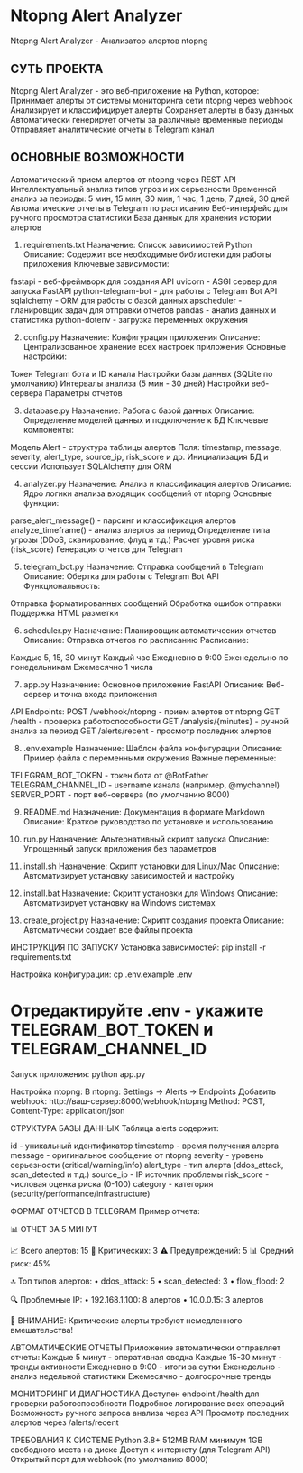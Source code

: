 # Ntopng Alert Analyzer

Ntopng Alert Analyzer - Анализатор алертов ntopng
## СУТЬ ПРОЕКТА
Ntopng Alert Analyzer - это веб-приложение на Python, которое:
Принимает алерты от системы мониторинга сети ntopng через webhook
Анализирует и классифицирует алерты
Сохраняет алерты в базу данных
Автоматически генерирует отчеты за различные временные периоды
Отправляет аналитические отчеты в Telegram канал

## ОСНОВНЫЕ ВОЗМОЖНОСТИ
Автоматический прием алертов от ntopng через REST API
Интеллектуальный анализ типов угроз и их серьезности
Временной анализ за периоды: 5 мин, 15 мин, 30 мин, 1 час, 1 день, 7 дней, 30 дней
Автоматические отчеты в Telegram по расписанию
Веб-интерфейс для ручного просмотра статистики
База данных для хранения истории алертов

1. requirements.txt
Назначение: Список зависимостей Python
Описание: Содержит все необходимые библиотеки для работы приложения
Ключевые зависимости:

fastapi - веб-фреймворк для создания API
uvicorn - ASGI сервер для запуска FastAPI
python-telegram-bot - для работы с Telegram Bot API
sqlalchemy - ORM для работы с базой данных
apscheduler - планировщик задач для отправки отчетов
pandas - анализ данных и статистика
python-dotenv - загрузка переменных окружения

2. config.py
Назначение: Конфигурация приложения
Описание: Централизованное хранение всех настроек приложения
Основные настройки:

Токен Telegram бота и ID канала
Настройки базы данных (SQLite по умолчанию)
Интервалы анализа (5 мин - 30 дней)
Настройки веб-сервера
Параметры отчетов

3. database.py
Назначение: Работа с базой данных
Описание: Определение моделей данных и подключение к БД
Ключевые компоненты:

Модель Alert - структура таблицы алертов
Поля: timestamp, message, severity, alert_type, source_ip, risk_score и др.
Инициализация БД и сессии
Использует SQLAlchemy для ORM

4. analyzer.py
Назначение: Анализ и классификация алертов
Описание: Ядро логики анализа входящих сообщений от ntopng
Основные функции:

parse_alert_message() - парсинг и классификация алертов
analyze_timeframe() - анализ алертов за период
Определение типа угрозы (DDoS, сканирование, флуд и т.д.)
Расчет уровня риска (risk_score)
Генерация отчетов для Telegram

5. telegram_bot.py
Назначение: Отправка сообщений в Telegram
Описание: Обертка для работы с Telegram Bot API
Функциональность:

Отправка форматированных сообщений
Обработка ошибок отправки
Поддержка HTML разметки

6. scheduler.py
Назначение: Планировщик автоматических отчетов
Описание: Отправка отчетов по расписанию
Расписание:

Каждые 5, 15, 30 минут
Каждый час
Ежедневно в 9:00
Еженедельно по понедельникам
Ежемесячно 1 числа

7. app.py
Назначение: Основное приложение FastAPI
Описание: Веб-сервер и точка входа приложения

API Endpoints:
POST /webhook/ntopng - прием алертов от ntopng
GET /health - проверка работоспособности
GET /analysis/{minutes} - ручной анализ за период
GET /alerts/recent - просмотр последних алертов

8. .env.example
Назначение: Шаблон файла конфигурации
Описание: Пример файла с переменными окружения
Важные переменные:

TELEGRAM_BOT_TOKEN - токен бота от @BotFather
TELEGRAM_CHANNEL_ID - username канала (например, @mychannel)
SERVER_PORT - порт веб-сервера (по умолчанию 8000)

9. README.md
Назначение: Документация в формате Markdown
Описание: Краткое руководство по установке и использованию

10. run.py
Назначение: Альтернативный скрипт запуска
Описание: Упрощенный запуск приложения без параметров

11. install.sh
Назначение: Скрипт установки для Linux/Mac
Описание: Автоматизирует установку зависимостей и настройку

12. install.bat
Назначение: Скрипт установки для Windows
Описание: Автоматизирует установку на Windows системах

13. create_project.py
Назначение: Скрипт создания проекта
Описание: Автоматически создает все файлы проекта

ИНСТРУКЦИЯ ПО ЗАПУСКУ
Установка зависимостей:
pip install -r requirements.txt

Настройка конфигурации:
cp .env.example .env
# Отредактируйте .env - укажите TELEGRAM_BOT_TOKEN и TELEGRAM_CHANNEL_ID

Запуск приложения:
python app.py

Настройка ntopng:
В ntopng: Settings → Alerts → Endpoints
Добавить webhook: http://ваш-сервер:8000/webhook/ntopng
Method: POST, Content-Type: application/json

СТРУКТУРА БАЗЫ ДАННЫХ
Таблица alerts содержит:

id - уникальный идентификатор
timestamp - время получения алерта
message - оригинальное сообщение от ntopng
severity - уровень серьезности (critical/warning/info)
alert_type - тип алерта (ddos_attack, scan_detected и т.д.)
source_ip - IP источник проблемы
risk_score - числовая оценка риска (0-100)
category - категория (security/performance/infrastructure)

ФОРМАТ ОТЧЕТОВ В TELEGRAM
Пример отчета:

📊 ОТЧЕТ ЗА 5 МИНУТ

📈 Всего алертов: 15
🚨 Критических: 3
⚠️ Предупреждений: 5
📊 Средний риск: 45%

🔝 Топ типов алертов:
  • ddos_attack: 5
  • scan_detected: 3
  • flow_flood: 2

🔍 Проблемные IP:
  • 192.168.1.100: 8 алертов
  • 10.0.0.15: 3 алертов

🚨 ВНИМАНИЕ: Критические алерты требуют немедленного вмешательства!

АВТОМАТИЧЕСКИЕ ОТЧЕТЫ
Приложение автоматически отправляет отчеты:
Каждые 5 минут - оперативная сводка
Каждые 15-30 минут - тренды активности
Ежедневно в 9:00 - итоги за сутки
Еженедельно - анализ недельной статистики
Ежемесячно - долгосрочные тренды

МОНИТОРИНГ И ДИАГНОСТИКА
Доступен endpoint /health для проверки работоспособности
Подробное логирование всех операций
Возможность ручного запроса анализа через API
Просмотр последних алертов через /alerts/recent

ТРЕБОВАНИЯ К СИСТЕМЕ
Python 3.8+
512MB RAM минимум
1GB свободного места на диске
Доступ к интернету (для Telegram API)
Открытый порт для webhook (по умолчанию 8000)